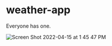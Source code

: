 # weather-app

Everyone has one.


![Screen Shot 2022-04-15 at 1 45 47 PM](https://user-images.githubusercontent.com/91632194/163603650-9e3acfe4-1be9-4bfd-93fa-018b573c7baa.png)
